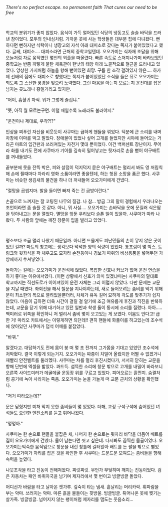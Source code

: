 _There's no perfect escape. no permanent faith That cures our need to be free_

&nbsp;


학교의 분위기가 좋지 않았다. 음식이 가득 얼어있던 식당의 냉동고도 슬슬 바닥을 드러낸 참이었다. 모두의 인내심처럼. 가까운 곳에 사는 학생들은 대부분 집에 다녀왔다. 뻔하다면 뻔하지만 식탁이니 냉장고의 자석 아래 대피소로 갔다는 쪽지가 붙어있었다고 했다. 글쎄, 대피소.... 대피소라면 근처의 중학교일텐데. 오오가미는 식자재 조달을 위해 오늘처럼 차로 움직였던 몇번의 외출을 떠올렸다. 빠른 속도로 스쳐지나가며 바라보았던 중학교는 반쯤 까맣게 불탄 체육관이 한낮의 태양 아래 노골적으로 철근을 드러내고 있었다. 앙상한 가지처럼 하늘을 향해 뻗어있던 희망. 구름 한 조각 걸려있지 않은.... 하카제 선배의 집에도 대피소로 향했다는 쪽지가 붙어있었단 소식을 들은 뒤로 오오가미는 되도록 그 스산한 풍경을 잊으려 노력했다. 그런 마음을 아는지 모르는지 운전대를 잡은 남자는 콧노래나 흥얼거리고 있지만.

"어이, 흡혈귀 자식. 뭐가 그렇게 즐겁냐."

"쯧, 아직 뭘 모르는구먼. 이럴 때일수록 노래라도 불러야지."

"운전이나 제대로, 우갹?!?"

인상을 찌푸린 자신을 비웃듯이 사쿠마는 급하게 핸들을 꺾었다. 덕분에 큰 소리를 내며 차창에 이마를 박고 말았다. 장애물이 있었나 싶어 고개를 들었지만 시야에 들어오는 거라곤 마트의 입간판과 쓰러져있는 자전거 몇대 뿐이었다. 이건 백퍼센트 장난이지. 무어라 화를 내기도 전에 사쿠마가 기어를 깊숙히 밀어넣고는 뒷자리로 손을 뻗어 야구배트를 꺼내들었다.

끝부분에 못을 잔뜩 박은, 피와 살점이 덕지덕지 묻은 야구배트는 멀리서 봐도 영 꺼림칙해 손에 쥘때마다 차라리 영화 소품이라면 좋을텐데, 하는 헛된 소망을 품곤 했다. 사쿠마는 비슷한 생김새의 물건을 하나 더 꺼내들어 오오가미에게 건넸다.

"절망을 곱씹지마. 발을 들이면 빠져 죽는 건 금방이란다."

손끝으로 느껴지는 잘 코팅된 나무의 질감. 나 참... 방금 그의 말이 경험에서 우러나오는 조언이라면 좀 슬플 것 같다. 아니, 뭐 사실.... 오오가미는 손바닥을 옷에 문질러 식은땀을 닦아내고는 문을 열었다. 멸망을 앞둔 우리보다 슬픈 일이 있을까. 사쿠마가 따라 나왔다. 두 사람의 앞에는 깨진 창문이 입을 벌리고 있었다.

&nbsp;


평소보다 조금 멀리 나왔기 때문일까. 아니면 드물게도 피난민들의 손이 닿지 않은 곳이었던 걸까? 마트의 창고에는 생각보다 넉넉한 양의 식량이 있었다. 통조림이 몇 박스. 트렁크와 뒷좌석을 꽉 채우고도 모자라 손전등이니 경보기 따위의 비상용품을 넣어두던 가방에까지 쑤셔넣었다.

돌아가는 길에는 오오가미가 운전석에 앉았다. 복잡한 신호나 커브가 없어 운전 연습을 하기 좋다는 이유에서였다. (이런 상황에서 신호가 의미 있겠냐마는) 사쿠마의 말대로 학교까지는 직선도로가 이어져있어 운전 자체는 그리 어렵지 않았다. 다만 문제는 교문을 지날 때였다. 좌회전을 해서 철문을 지나야하는데, 새로 들어오려는 좀비를 막기 위해 문이 최소한의 폭으로 열려있을뿐더러, 차체가 유독 길어 묘하게 각도를 맞추기가 쉽지 않았다. 마음이 급하면 더욱 시간이 걸릴 걸 알기에 조금 여유롭게 후진과 직진을 반복하는데, 교문을 닫기 위해 대기하고 있던 일반과 학생 둘이 동시에 소리를 질렀다. 아아..... 백미러로 뒤쪽을 확인하니 저 멀리서 좀비 몇이 오고있는 게 보였다. 이몸도 안다고! 급한 거! 마리오 카트에서는 이렇게하면 되던데!! 괜히 핸들에 화풀이를 하고있는데 조수석에 앉아있던 사쿠마가 덥석 어깨를 붙잡았다.

"바꿔."

알겠다고. 대답하기도 전에 몸이 붕 떠 몇 초 전까지 그가몸을 기대고 있었던 조수석에 처박혔다. 결국 이렇게 되는거지. 오오가미는 짜증이 치밀어 올랐지만 어쩔 수 없겠거니 재빨리 안전벨트를 둘러멨다. 사쿠마는 차를 멀리 후진시켰다가, 서서히 닫히는 교문을 향해 단번에 엑셀을 밟았다. 콰드득. 섬뜩한 소리에 창문 밖으로 고개를 내밀어 바라보니 오른쪽 사이드미러가 데굴데굴 운동장 위를 구르고 있었다. 피어오르는 흙먼지. 숨결처럼 공기에 녹아 사라지는 죽음. 오오가미는 눈을 가늘게 떠 교문 근처의 상황을 확인했다.

"저거 따라오는데?"

문은 닫혔지만 미처 막지 못한 좀비들이 몇 있었다. 더해, 교정 구석구석에 숨어있던 녀석들도 요란한 엔진소리를 듣고 튀어나왔다.

"멍멍아."

사쿠마는 한 손으로 핸들을 붙잡은 채, 나머지 한 손으로는 뒷자리 바닥을 더듬어 배트를 집어 오오가미에게 건넸다. 물이 남는다면 씻고 싶은데. 다시봐도 끔찍한 몰골이었다. 오오가미는익숙한 움직임으로 창문을 내린 창틀에 걸터앉아 배트를 든 팔을 밖으로 뻗었다. 오오가미가 자리를 잡은 것을 확인한 후 사쿠마는 드문드문 모여드는 좀비들을 향해 속력을 높였다.

나뭇조각을 타고 진동이 전해져왔다. 찌릿찌릿. 무언가 부딪히며 깨지는 진동이었다. 검은 자동차는 패인 바퀴자국을 남기며 제자리에서 몇 번이고 빙글빙글 돌았다.

어디선가 바람을 타고 날아온 잿가루. 깊숙이 타는 냄새. 흩날리는 머리카락. 휘파람을 부는 악마. 쓰러지는 악마. 마른 흙을 물들이는 핏방울. 빙글빙글. 튀어나온 못에 찢기는 살가죽. 빙글빙글. 넘어지지 않는 팽이처럼 제자리를 맴도는 웃음소리...


&nbsp;
&nbsp;
&nbsp;





